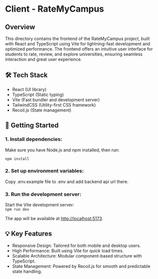 # **Client - RateMyCampus**

## **Overview**

This directory contains the frontend of the RateMyCampus project, built with React and TypeScript using Vite for lightning-fast development and optimized performance. The frontend offers an intuitive user interface for students to rate, review, and explore universities, ensuring seamless interaction and great user experience.

## 🛠️ **Tech Stack**

- React (UI library)
- TypeScript (Static typing)
- Vite (Fast bundler and development server)
- TailwindCSS (Utility-first CSS framework)
- Recoil.js (State management)

## 🚀 **Getting Started**

### **1. Install dependencies:**

Make sure you have Node.js and npm installed, then run:

`npm install`

### **2. Set up environment variables:**

Copy .env.example file to .env and add backend api url there.

### **3. Run the development server:**

Start the Vite development server:  
`npm run dev`

The app will be available at <http://localhost:5173>.

## 💡 **Key Features**

- Responsive Design: Tailored for both mobile and desktop users.
- High Performance: Built using Vite for quick load times.
- Scalable Architecture: Modular component-based structure with TypeScript.
- State Management: Powered by Recoil.js for smooth and predictable state handling.

